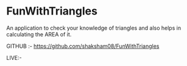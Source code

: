 # FunWithTriangles


An application to check your knowledge of triangles and also helps in calculating the AREA of it.

GITHUB :- https://github.com/shaksham08/FunWithTriangles

LIVE:- 
